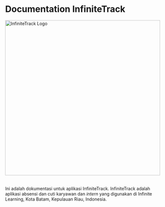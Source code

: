 # Documentation InfiniteTrack
<img src="https://github.com/user-attachments/assets/7de7c7ab-b908-41c9-8d95-b6dd5259d2a8" alt="InfiniteTrack Logo" width="500"/><br><br><br>
Ini adalah dokumentasi untuk aplikasi InfiniteTrack. InfiniteTrack adalah aplikasi absensi dan cuti karyawan dan _intern_ yang digunakan di Infinite Learning, Kota Batam, Kepulauan Riau, Indonesia.
